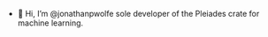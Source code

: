 - 👋 Hi, I’m @jonathanpwolfe sole developer of the Pleiades crate for machine learning.
  

<!---
jonathanpwolfe/jonathanpwolfe is a ✨ special ✨ repository because its `README.md` (this file) appears on your GitHub profile.
You can click the Preview link to take a look at your changes.
--->
